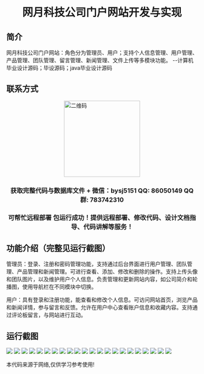 <p><h1 align="center">网月科技公司门户网站开发与实现</h1></p>

## 简介
网月科技公司门户网站：角色分为管理员、用户；支持个人信息管理、用户管理、产品管理、团队管理、留言管理、新闻管理、文件上传等多模块功能。    --计算机毕业设计源码；毕设源码；java毕业设计源码


## 联系方式
<img src="https://bs-1329754181.cos.ap-shanghai.myqcloud.com/wx.jpg" alt="二维码" style="display: block; margin: 0 auto;" width="200px">
<p><h3 align="center">获取完整代码与数据库文件 + 微信：bysj5151 QQ: 86050149 QQ群: 783742310</h3></p>
<p><h3 align="center">可帮忙远程部署 包运行成功！提供远程部署、修改代码、设计文档指导、代码讲解等服务！</h3></p>

## 功能介绍（完整见运行截图）
管理员：登录、注册和密码管理功能，支持通过后台界面进行用户管理、团队管理、产品管理和新闻管理。可进行查看、添加、修改和删除的操作。支持上传头像和团队图片，以及维护用户个人信息。负责管理和更新网站内容，如公司简介和轮播图，使用导航栏在不同模块中切换。

用户：具有登录和注册功能，能查看和修改个人信息。可访问网站首页，浏览产品和新闻详情，参与留言和反馈。允许在用户中心查看账户信息和收藏内容。支持通过评论板留言，与网站进行互动。


## 运行截图
![](https://bs-1329754181.cos.ap-shanghai.myqcloud.com/ssm/WangYueKeJiGongSiMenHuWangZhan/img/001.jpg)
![](https://bs-1329754181.cos.ap-shanghai.myqcloud.com/ssm/WangYueKeJiGongSiMenHuWangZhan/img/002.jpg)
![](https://bs-1329754181.cos.ap-shanghai.myqcloud.com/ssm/WangYueKeJiGongSiMenHuWangZhan/img/003.jpg)
![](https://bs-1329754181.cos.ap-shanghai.myqcloud.com/ssm/WangYueKeJiGongSiMenHuWangZhan/img/004.jpg)
![](https://bs-1329754181.cos.ap-shanghai.myqcloud.com/ssm/WangYueKeJiGongSiMenHuWangZhan/img/005.jpg)
![](https://bs-1329754181.cos.ap-shanghai.myqcloud.com/ssm/WangYueKeJiGongSiMenHuWangZhan/img/006.jpg)
![](https://bs-1329754181.cos.ap-shanghai.myqcloud.com/ssm/WangYueKeJiGongSiMenHuWangZhan/img/007.jpg)
![](https://bs-1329754181.cos.ap-shanghai.myqcloud.com/ssm/WangYueKeJiGongSiMenHuWangZhan/img/008.jpg)
![](https://bs-1329754181.cos.ap-shanghai.myqcloud.com/ssm/WangYueKeJiGongSiMenHuWangZhan/img/009.jpg)
![](https://bs-1329754181.cos.ap-shanghai.myqcloud.com/ssm/WangYueKeJiGongSiMenHuWangZhan/img/010.jpg)
![](https://bs-1329754181.cos.ap-shanghai.myqcloud.com/ssm/WangYueKeJiGongSiMenHuWangZhan/img/011.jpg)
![](https://bs-1329754181.cos.ap-shanghai.myqcloud.com/ssm/WangYueKeJiGongSiMenHuWangZhan/img/012.jpg)
![](https://bs-1329754181.cos.ap-shanghai.myqcloud.com/ssm/WangYueKeJiGongSiMenHuWangZhan/img/013.jpg)
![](https://bs-1329754181.cos.ap-shanghai.myqcloud.com/ssm/WangYueKeJiGongSiMenHuWangZhan/img/014.jpg)
![](https://bs-1329754181.cos.ap-shanghai.myqcloud.com/ssm/WangYueKeJiGongSiMenHuWangZhan/img/015.jpg)
![](https://bs-1329754181.cos.ap-shanghai.myqcloud.com/ssm/WangYueKeJiGongSiMenHuWangZhan/img/016.jpg)
![](https://bs-1329754181.cos.ap-shanghai.myqcloud.com/ssm/WangYueKeJiGongSiMenHuWangZhan/img/017.jpg)
![](https://bs-1329754181.cos.ap-shanghai.myqcloud.com/ssm/WangYueKeJiGongSiMenHuWangZhan/img/018.jpg)
![](https://bs-1329754181.cos.ap-shanghai.myqcloud.com/ssm/WangYueKeJiGongSiMenHuWangZhan/img/019.jpg)
![](https://bs-1329754181.cos.ap-shanghai.myqcloud.com/ssm/WangYueKeJiGongSiMenHuWangZhan/img/020.jpg)
![](https://bs-1329754181.cos.ap-shanghai.myqcloud.com/ssm/WangYueKeJiGongSiMenHuWangZhan/img/021.jpg)
![](https://bs-1329754181.cos.ap-shanghai.myqcloud.com/ssm/WangYueKeJiGongSiMenHuWangZhan/img/022.jpg)

<p>本代码来源于网络,仅供学习参考使用!</p>

